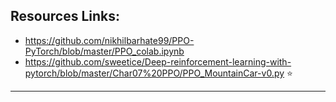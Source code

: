 ## Resources Links: 
- https://github.com/nikhilbarhate99/PPO-PyTorch/blob/master/PPO_colab.ipynb 
- https://github.com/sweetice/Deep-reinforcement-learning-with-pytorch/blob/master/Char07%20PPO/PPO_MountainCar-v0.py ⭐
______________________________________________


